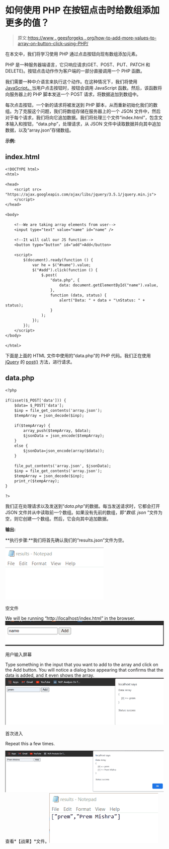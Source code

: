 # 如何使用 PHP 在按钮点击时给数组添加更多的值？

> 原文:[https://www . geesforgeks . org/how-to-add-more-values-to-array-on-button-click-using-PHP/](https://www.geeksforgeeks.org/how-to-add-more-values-to-array-on-button-click-using-php/)

在本文中，我们将学习使用 PHP 通过点击按钮向现有数组添加元素。

PHP 是一种服务器端语言，它只响应请求(GET、POST、PUT、PATCH 和 DELETE)。按钮点击动作作为客户端的一部分直接调用一个 PHP 函数。

我们需要一种中介语言来执行这个动作。在这种情况下，我们将使用 [JavaScript。](https://www.geeksforgeeks.org/javascript-tutorial/)当用户点击按钮时，按钮会调用 JavaScript 函数。然后，该函数将向服务器上的 PHP 脚本发送一个 POST 请求，将数据追加到数组中。

每次点击按钮，一个新的请求将被发送到 PHP 脚本，从而重新初始化我们的数组。为了克服这个问题，我们将数组存储在服务器上的一个 JSON 文件中，然后对于每个请求，我们将向它追加数据。我们将处理三个文件“index.html”，包含文本输入和按钮，“data.php”，处理请求，从 JSON 文件中读取数据并向其中追加数据，以及“array.json”存储数组。

**示例:**

## index.html

```phphtml
<!DOCTYPE html>
<html>

<head>
    <script src=
"https://ajax.googleapis.com/ajax/libs/jquery/3.5.1/jquery.min.js">
    </script>
</head>

<body>

    <!--We are taking array elements from user-->
    <input type="text" value="name" id="name" />

    <!--It will call our JS function-->
    <button type="button" id="add">Add</button>

    <script>
        $(document).ready(function () {
            var he = $("#name").value;
            $("#add").click(function () {
                $.post(
                    "data.php", {
                        data: document.getElementById("name").value,
                    },
                    function (data, status) {
                        alert("Data: " + data + "\nStatus: " + status);
                    }
                );
            });
        });
    </script>
</body>

</html>
```

下面是上面的 HTML 文件中使用的“data.php”的 PHP 代码。我们正在使用 [jQuery](https://www.geeksforgeeks.org/jquery-tutorials/) 的 [post()](https://www.geeksforgeeks.org/jquery-post-method/) 方法，进行请求。

## data.php

```phphtml
<?php

if(isset($_POST['data'])) {
    $data= $_POST['data'];
    $inp = file_get_contents('array.json');
    $tempArray = json_decode($inp);

    if($tempArray) {
        array_push($tempArray, $data);
        $jsonData = json_encode($tempArray);
    }
    else {
        $jsonData=json_encode(array($data));
    }

    file_put_contents('array.json', $jsonData);
    $inp = file_get_contents('array.json');
    $tempArray = json_decode($inp);
    print_r($tempArray);
}

?>
```

我们正在处理请求以及发送到“*data.php*”的数据。每当发送请求时，它都会打开 JSON 文件并从中读取前一个数组。如果没有先前的数组，即“*数组. json* ”文件为空，则它创建一个数组。然后，它会向其中追加数据。

**输出:**

**执行步骤:**我们将首先确认我们的“results.json”文件为空。

![](img/476e2e0c01e07410b1adc10428f2e7b0.png)

空文件

We will be running “http://localhost/index.html” in the browser.![](img/bb62770c451fd5ba3efb76a7c1af3b17.png)

用户输入屏幕

Type something in the input that you want to add to the array and click on the Add button. You will notice a dialog box appearing that confirms that the data is added, and it even shows the array.![](img/294a5bdd1b9298e230cb32514d320a2d.png)

首次进入

Repeat this a few times.

![](img/4cc260eb1996519a9865d47b29c8ab77.png)
查看*【战果】*文件。![](img/1ca02760ee05b2547bb15db53f87592b.png)